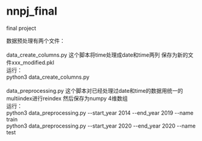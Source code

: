 # nnpj_final
final project

数据预处理有两个文件：  
\
data_create_columns.py 这个脚本将time处理成date和time两列 保存为新的文件xxx_modified.pkl  
运行：  
python3 data_create_columns.py  
\
data_preprocessing.py 这个脚本对已经处理过date和time的数据用统一的multiindex进行reindex 然后保存为numpy 4维数组  
运行：  
python3 data_preprocessing.py --start_year 2014 --end_year 2019 --name train  
python3 data_preprocessing.py --start_year 2020 --end_year 2020 --name test  
